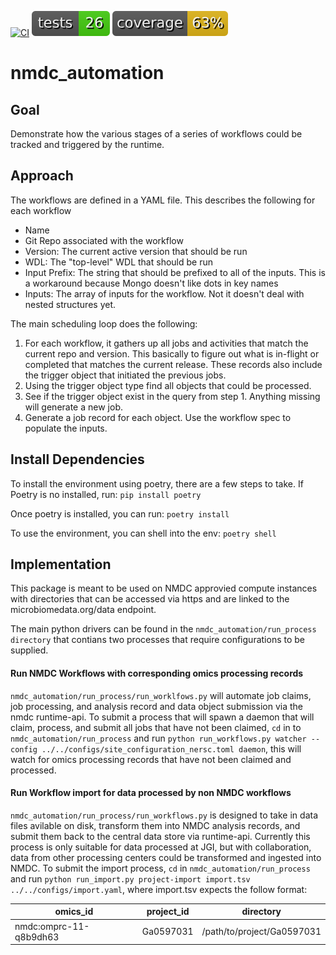 [![CI](https://github.com/microbiomedata/nmdc_automation/actions/workflows/blt.yml/badge.svg)](https://github.com/microbiomedata/nmdc_automation/actions/workflows/blt.yml)
![Tests](./badges/tests.svg)
![Coverage](./badges/coverage.svg)


<!-- Pytest Coverage Comment:Begin -->
<!-- Pytest Coverage Comment:End -->

# nmdc_automation

## Goal

Demonstrate how the various stages of a series of workflows could
be tracked and triggered by the runtime.

## Approach

The workflows are defined in a YAML file.  This describes the
following for each workflow

* Name
* Git Repo associated with the workflow
* Version: The current active version that should be run
* WDL: The "top-level" WDL that should be run
* Input Prefix: The string that should be prefixed to all of the inputs.
                This is a workaround because Mongo doesn't like dots in key names
* Inputs: The array of inputs for the workflow.  Not it doesn't deal with nested structures yet.

The main scheduling loop does the following:

1. For each workflow, it gathers up all jobs and activities that match the current
   repo and version.  This basically to figure out what is in-flight or completed that
   matches the current release.  These records also include the trigger object that
   initiated the previous jobs.
2. Using the trigger object type find all objects that could be processed.
3. See if the trigger object exist in the query from step 1.  Anything missing will 
   generate a new job.
4. Generate a job record for each object.  Use the workflow spec to populate the inputs.

## Install Dependencies
To install the environment using poetry, there are a few steps to take. 
If Poetry is no installed, run:
`pip install poetry`

Once poetry is installed, you can run:
`poetry install` 

To use the environment, you can shell into the env:
`poetry shell`


## Implementation
This package is meant to be used on NMDC approvied compute instances with directories that can be accessed via https and are linked to the microbiomedata.org/data endpoint.

The main python drivers can be found in the `nmdc_automation/run_process directory` that contians two processes that require configurations to be supplied. 
 
#### Run NMDC Workflows with corresponding omics processing records
`nmdc_automation/run_process/run_worklfows.py` will automate job claims, job processing, and analysis record and data object submission via the nmdc runtime-api.
To submit a process that will spawn a daemon that will claim, process, and submit all jobs that have not been claimed, `cd` in to `nmdc_automation/run_process`
and run `python run_workflows.py watcher --config ../../configs/site_configuration_nersc.toml daemon`, this will watch for omics processing records that have not been claimed and processed. 

#### Run Workflow import for data processed by non NMDC workflows
`nmdc_automation/run_process/run_workflows.py` is designed to take in data files avilable on disk, transform them into NMDC analysis records, and submit them back to the central data store via runtime-api. Currently this process is only suitable for data processed at JGI, but with collaboration, data from other processing centers could be transformed and ingested into NMDC. 
To submit the import process, `cd` in `nmdc_automation/run_process` and run `python run_import.py project-import import.tsv ../../configs/import.yaml`, where import.tsv expects the follow format:


| omics_id | project_id | directory |
|----------|------------|-----------|
|nmdc:omprc-11-q8b9dh63 | Ga0597031  | /path/to/project/Ga0597031 |


